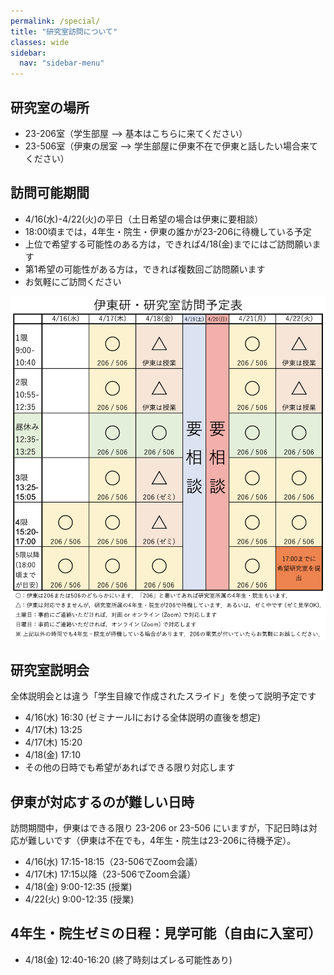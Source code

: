 ```yaml
---
permalink: /special/
title: "研究室訪問について"
classes: wide
sidebar:
  nav: "sidebar-menu"
---
```


## 研究室の場所
- 23-206室（学生部屋 --> 基本はこちらに来てください）
- 23-506室（伊東の居室 --> 学生部屋に伊東不在で伊東と話したい場合来てください）

## 訪問可能期間
- 4/16(水)-4/22(火)の平日（土日希望の場合は伊東に要相談）
- 18:00頃までは，4年生・院生・伊東の誰かが23-206に待機している予定
- 上位で希望する可能性のある方は，できれば4/18(金)までにはご訪問願います
- 第1希望の可能性がある方は，できれば複数回ご訪問願います
- お気軽にご訪問ください

<img src="/assets/images/information/plan2025.png" width="768">

## 研究室説明会
全体説明会とは違う「学生目線で作成されたスライド」を使って説明予定です
- 4/16(水) 16:30 (ゼミナールIにおける全体説明の直後を想定)
- 4/17(木) 13:25
- 4/17(木) 15:20
- 4/18(金) 17:10
- その他の日時でも希望があればできる限り対応します

## 伊東が対応するのが難しい日時
訪問期間中，伊東はできる限り 23-206 or 23-506 にいますが，下記日時は対応が難しいです（伊東は不在でも，4年生・院生は23-206に待機予定）。
- 4/16(水) 17:15-18:15（23-506でZoom会議）
- 4/17(木) 17:15以降（23-506でZoom会議）
- 4/18(金)  9:00-12:35 (授業)
- 4/22(火)  9:00-12:35 (授業)

## 4年生・院生ゼミの日程：見学可能（自由に入室可）
- 4/18(金) 12:40-16:20 (終了時刻はズレる可能性あり)
